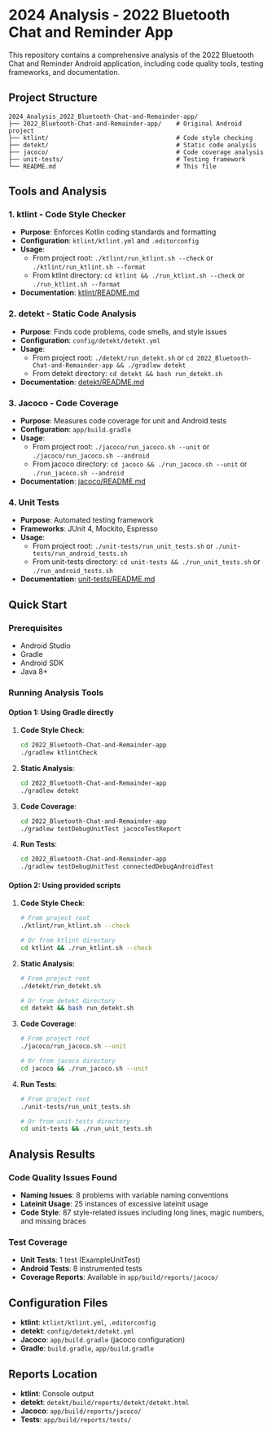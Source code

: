 # 2024 Analysis - 2022 Bluetooth Chat and Reminder App

This repository contains a comprehensive analysis of the 2022 Bluetooth Chat and Reminder Android application, including code quality tools, testing frameworks, and documentation.

## Project Structure

```
2024_Analysis_2022_Bluetooth-Chat-and-Remainder-app/
├── 2022_Bluetooth-Chat-and-Remainder-app/    # Original Android project
├── ktlint/                                   # Code style checking
├── detekt/                                   # Static code analysis
├── jacoco/                                   # Code coverage analysis
├── unit-tests/                               # Testing framework
└── README.md                                 # This file
```

## Tools and Analysis

### 1. ktlint - Code Style Checker
- **Purpose**: Enforces Kotlin coding standards and formatting
- **Configuration**: `ktlint/ktlint.yml` and `.editorconfig`
- **Usage**: 
  - From project root: `./ktlint/run_ktlint.sh --check` or `./ktlint/run_ktlint.sh --format`
  - From ktlint directory: `cd ktlint && ./run_ktlint.sh --check` or `./run_ktlint.sh --format`
- **Documentation**: [ktlint/README.md](ktlint/README.md)

### 2. detekt - Static Code Analysis
- **Purpose**: Finds code problems, code smells, and style issues
- **Configuration**: `config/detekt/detekt.yml`
- **Usage**: 
  - From project root: `./detekt/run_detekt.sh` or `cd 2022_Bluetooth-Chat-and-Remainder-app && ./gradlew detekt`
  - From detekt directory: `cd detekt && bash run_detekt.sh`
- **Documentation**: [detekt/README.md](detekt/README.md)

### 3. Jacoco - Code Coverage
- **Purpose**: Measures code coverage for unit and Android tests
- **Configuration**: `app/build.gradle`
- **Usage**: 
  - From project root: `./jacoco/run_jacoco.sh --unit` or `./jacoco/run_jacoco.sh --android`
  - From jacoco directory: `cd jacoco && ./run_jacoco.sh --unit` or `./run_jacoco.sh --android`
- **Documentation**: [jacoco/README.md](jacoco/README.md)

### 4. Unit Tests
- **Purpose**: Automated testing framework
- **Frameworks**: JUnit 4, Mockito, Espresso
- **Usage**: 
  - From project root: `./unit-tests/run_unit_tests.sh` or `./unit-tests/run_android_tests.sh`
  - From unit-tests directory: `cd unit-tests && ./run_unit_tests.sh` or `./run_android_tests.sh`
- **Documentation**: [unit-tests/README.md](unit-tests/README.md)

## Quick Start

### Prerequisites
- Android Studio
- Gradle
- Android SDK
- Java 8+

### Running Analysis Tools

#### Option 1: Using Gradle directly
1. **Code Style Check**:
   ```bash
   cd 2022_Bluetooth-Chat-and-Remainder-app
   ./gradlew ktlintCheck
   ```

2. **Static Analysis**:
   ```bash
   cd 2022_Bluetooth-Chat-and-Remainder-app
   ./gradlew detekt
   ```

3. **Code Coverage**:
   ```bash
   cd 2022_Bluetooth-Chat-and-Remainder-app
   ./gradlew testDebugUnitTest jacocoTestReport
   ```

4. **Run Tests**:
   ```bash
   cd 2022_Bluetooth-Chat-and-Remainder-app
   ./gradlew testDebugUnitTest connectedDebugAndroidTest
   ```

#### Option 2: Using provided scripts
1. **Code Style Check**:
   ```bash
   # From project root
   ./ktlint/run_ktlint.sh --check
   
   # Or from ktlint directory
   cd ktlint && ./run_ktlint.sh --check
   ```

2. **Static Analysis**:
   ```bash
   # From project root
   ./detekt/run_detekt.sh
   
   # Or from detekt directory
   cd detekt && bash run_detekt.sh
   ```

3. **Code Coverage**:
   ```bash
   # From project root
   ./jacoco/run_jacoco.sh --unit
   
   # Or from jacoco directory
   cd jacoco && ./run_jacoco.sh --unit
   ```

4. **Run Tests**:
   ```bash
   # From project root
   ./unit-tests/run_unit_tests.sh
   
   # Or from unit-tests directory
   cd unit-tests && ./run_unit_tests.sh
   ```

## Analysis Results

### Code Quality Issues Found
- **Naming Issues**: 8 problems with variable naming conventions
- **Lateinit Usage**: 25 instances of excessive lateinit usage
- **Code Style**: 87 style-related issues including long lines, magic numbers, and missing braces

### Test Coverage
- **Unit Tests**: 1 test (ExampleUnitTest)
- **Android Tests**: 8 instrumented tests
- **Coverage Reports**: Available in `app/build/reports/jacoco/`

## Configuration Files

- **ktlint**: `ktlint/ktlint.yml`, `.editorconfig`
- **detekt**: `config/detekt/detekt.yml`
- **Jacoco**: `app/build.gradle` (jacoco configuration)
- **Gradle**: `build.gradle`, `app/build.gradle`

## Reports Location

- **ktlint**: Console output
- **detekt**: `detekt/build/reports/detekt/detekt.html`
- **Jacoco**: `app/build/reports/jacoco/`
- **Tests**: `app/build/reports/tests/`
